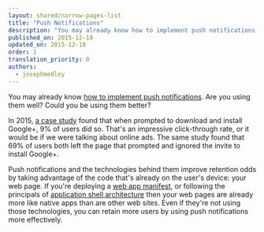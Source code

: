 ```yaml
---
layout: shared/narrow-pages-list
title: "Push Notifications"
description: "You may already know how to implement push notifications. Are you using them well? Could you be using them better?"
published_on: 2015-12-18
updated_on: 2015-12-18
order: 1
translation_priority: 0
authors:
  - josephmedley
---
```


<p class="intro">
  You may already know <a href="/web/fundamentals/primers/push-notifications">how to implement push notifications</a>. Are you using them well? Could you be using them better? 
</p>

In 2015, [a case study](http://googlewebmastercentral.blogspot.com/2015/07/google-case-study-on-app-download-interstitials.html) 
found that when prompted to download and install Google+, 9% of users did so. 
That's an impressive click-through rate, or it would be if we were talking
about online ads. The same study found that 69% of users both left the page 
that prompted and ignored the invite to install Google+.


Push notifications and the technologies behind them improve retention odds by taking advantage of the code that's already on the user's device: your web page. If you're deploying a [web app manifest](/web/updates/2014/11/Support-for-installable-web-apps-with-webapp-manifest-in-chrome-38-for-Android), or following the principals of [application shell architecture](/web/updates/2015/11/app-shell) then your web pages are already more like native apps than are other web sites. Even if they're not using those technologies, you can retain more users by using push notifications more effectively.